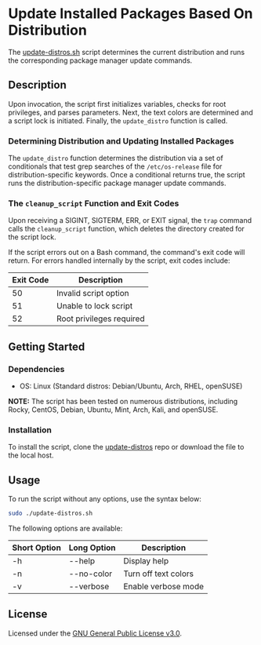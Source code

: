 # Update Installed Packages Based On Distribution
The [update-distros.sh](./update-distros.sh) script determines the current distribution and runs the corresponding package manager update commands.

## Description
Upon invocation, the script first initializes variables, checks for root privileges, and parses parameters. Next, the text colors are determined and a script lock is initiated. Finally, the `update_distro` function is called. 

### Determining Distribution and Updating Installed Packages
The `update_distro` function determines the distribution via a set of conditionals that test grep searches of the `/etc/os-release` file for distribution-specific keywords. Once a conditional returns true, the script runs the distribution-specific package manager update commands.

### The `cleanup_script` Function and Exit Codes
Upon receiving a SIGINT, SIGTERM, ERR, or EXIT signal, the `trap` command calls the `cleanup_script` function, which deletes the directory created for the script lock.

If the script errors out on a Bash command, the command's exit code will return. For errors handled internally by the script, exit codes include:

|Exit Code|Description|
|---------|-----------|
|50|Invalid script option|
|51|Unable to lock script|
|52|Root privileges required|

## Getting Started

### Dependencies

+ OS: Linux (Standard distros: Debian/Ubuntu, Arch, RHEL, openSUSE)

**NOTE:** The script has been tested on numerous distributions, including Rocky, CentOS, Debian, Ubuntu, Mint, Arch, Kali, and openSUSE.

### Installation
To install the script, clone the [update-distros](.) repo or download the file to the local host. 

## Usage
To run the script without any options, use the syntax below:

```bash
sudo ./update-distros.sh 
```

The following options are available:

|Short Option|Long Option|Description|
|---------|---------|-----------|
|-h|--help|Display help|
|-n|--no-color|Turn off text colors|
|-v|--verbose|Enable verbose mode|

## License
Licensed under the [GNU General Public License v3.0](../LICENSE).
